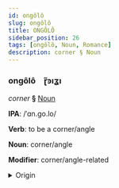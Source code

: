 ```yaml
---
id: ongôlô
slug: ongôlô
title: ONGÔLÔ
sidebar_position: 26
tags: [ongôlô, Noun, Romance]
description: corner § Noun
---
```


### ongôlô&emsp;<span kind="abugida">ɽ̃ꜿıʓı</span>

*corner* **§** [Noun](../../tags/Noun)

**IPA**: /ˈɑn.go.lo/

**Verb**: to be a corner/angle

**Noun**: corner/angle

**Modifier**: corner/angle-related

<details>
    <summary>Origin</summary>
    Italian angolo /ˈan.ɡo.lo/<br/>
    <em>Romance Language Family</em>
</details>